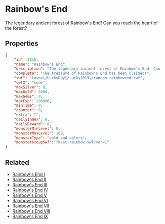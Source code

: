 # Rainbow's End

The legendary ancient forest of Rainbow's End! Can you reach the heart of the forest?

## Properties

```json
{
    "id": 1616,
    "name": "Rainbow's End",
    "description": "The legendary ancient forest of Rainbow's End! Can you reach the heart of the forest?",
    "complete": "The treasure of Rainbow's End has been claimed!",
    "swf": "towns\/LuckyDay\/Lucky2019\/random-rainbowend.swf",
    "swfX": "none",
    "maxSilver": 0,
    "maxGold": 6000,
    "maxGems": 0,
    "maxExp": 200000,
    "minTime": 0,
    "counter": 0,
    "extra": "",
    "dailyIndex": 0,
    "dailyReward": 0,
    "monsterMinLevel": 0,
    "monsterMaxLevel": 100,
    "monsterType": "gold and colors",
    "monsterGroupSwf": "mset-rainbow.swf?ver=1"
}
```

## Related

- [Rainbow's End I](../items/18745-rainbow-s-end-i.md)
- [Rainbow's End II](../items/18746-rainbow-s-end-ii.md)
- [Rainbow's End III](../items/18747-rainbow-s-end-iii.md)
- [Rainbow's End IV](../items/18748-rainbow-s-end-iv.md)
- [Rainbow's End V](../items/18749-rainbow-s-end-v.md)
- [Rainbow's End VI](../items/18750-rainbow-s-end-vi.md)
- [Rainbow's End VII](../items/18751-rainbow-s-end-vii.md)
- [Rainbow's End VIII](../items/18752-rainbow-s-end-viii.md)
- [Rainbow's End IX](../items/18753-rainbow-s-end-ix.md)

